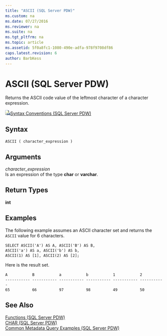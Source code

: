 ```yaml
---
title: "ASCII (SQL Server PDW)"
ms.custom: na
ms.date: 07/27/2016
ms.reviewer: na
ms.suite: na
ms.tgt_pltfrm: na
ms.topic: article
ms.assetid: 5f0a8fc1-1080-490e-adfa-978f9708df86
caps.latest.revision: 6
author: BarbKess
---
```

# ASCII (SQL Server PDW)
Returns the ASCII code value of the leftmost character of a character expression.  
  
![Topic link icon](../sqlpdw/media/Topic_Link.gif "Topic_Link")[Syntax Conventions &#40;SQL Server PDW&#41;](../sqlpdw/syntax-conventions-sql-server-pdw.md)  
  
## Syntax  
  
```  
ASCII ( character_expression )  
```  
  
## Arguments  
*character_expression*  
Is an expression of the type **char** or **varchar**.  
  
## Return Types  
**int**  
  
## Examples  
The following example assumes an ASCII character set and returns the `ASCII` value for 6 characters.  
  
```  
SELECT ASCII('A') AS A, ASCII('B') AS B,   
ASCII('a') AS a, ASCII('b') AS b,  
ASCII(1) AS [1], ASCII(2) AS [2];  
```  
  
Here is the result set.  
  
```  
A           B           a           b           1           2  
----------- ----------- ----------- ----------- ----------- -----------  
65          66          97          98          49          50  
```  
  
## See Also  
[Functions &#40;SQL Server PDW&#41;](../sqlpdw/functions-sql-server-pdw.md)  
[CHAR &#40;SQL Server PDW&#41;](../sqlpdw/char-sql-server-pdw.md)  
[Common Metadata Query Examples &#40;SQL Server PDW&#41;](../sqlpdw/common-metadata-query-examples-sql-server-pdw.md)  
  

